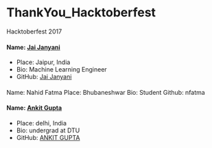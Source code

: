 # ThankYou_Hacktoberfest
Hacktoberfest 2017

#### Name: [Jai Janyani](https://github.com/JAIJANYANI)
- Place: Jaipur, India
- Bio: Machine Learning Engineer
- GitHub: [Jai Janyani](https://github.com/JAIJANYANI)

####
Name: Nahid Fatma
Place: Bhubaneshwar
Bio: Student 
Github: nfatma


#### Name: [Ankit Gupta](https://github.com/Ayan137)
- Place: delhi, India
- Bio: undergrad at DTU
- GitHub: [ANKIT GUPTA](https://github.com/Ayan137)
